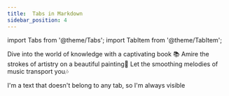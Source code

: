 ```yaml
---
title:  Tabs in Markdown
sidebar_position: 4
---
```


import Tabs from '@theme/Tabs';
import TabItem from '@theme/TabItem';

<Tabs> 
    <TabItem value="book" label="Book" default>
       Dive into the world of knowledge with a captivating book &#128218; 
    </TabItem>
    <TabItem value="painting" label="Painting">
       Amire the strokes of artistry on a beautiful painting🌆  
    </TabItem>
    <TabItem value="music" label="Music">
       Let the smoothing melodies of music transport you🎶
    </TabItem>
</Tabs>

I'm a text that doesn't belong to any tab, so I'm always visible
